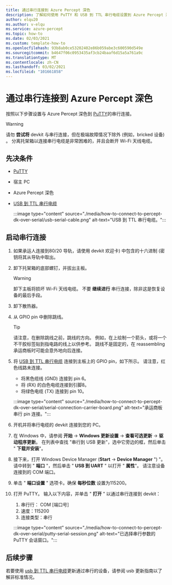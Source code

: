 ```yaml
---
title: 通过串行连接到 Azure Percept 深色
description: 了解如何使用 PuTTY 和 USB 到 TTL 串行电缆设置到 Azure Percept 深色的串行连接
author: elqu20
ms.author: v-elqu
ms.service: azure-percept
ms.topic: how-to
ms.date: 02/03/2021
ms.custom: template-how-to
ms.openlocfilehash: 93b8ab0ce53202402e86b059abe3c600590d549e
ms.sourcegitcommit: b4647f06c0953435af3cb24baaf6d15a5a761a9c
ms.translationtype: MT
ms.contentlocale: zh-CN
ms.lasthandoff: 03/02/2021
ms.locfileid: "101661858"
---
```

# <a name="connect-to-your-azure-percept-dk-over-serial"></a>通过串行连接到 Azure Percept 深色

按照以下步骤设置与 Azure Percept 深色到 [PuTTY](https://www.chiark.greenend.org.uk/~sgtatham/putty/latest.html)的串行连接。

> [!WARNING]
> 请勿 **尝试将** devkit 与串行连接，但在极端故障情况下除外 (例如，bricked 设备) 。 分离托架箱以连接串行电缆是非常困难的，并且会断开 Wi-Fi 天线电缆。

## <a name="prerequisites"></a>先决条件

- [PuTTY](https://www.chiark.greenend.org.uk/~sgtatham/putty/latest.html)
- 宿主 PC
- Azure Percept 深色
- [USB 到 TTL 串行电缆](https://www.adafruit.com/product/954)

    :::image type="content" source="./media/how-to-connect-to-percept-dk-over-serial/usb-serial-cable.png" alt-text="USB 到 TTL 串行电缆。":::

## <a name="initiate-the-serial-connection"></a>启动串行连接

1. 如果承运人连接到80/20 导轨，请使用 devkit 欢迎卡) 中包含的十六进制 (密钥将其从导轨中取出。

1. 卸下托架箱的底部螺钉，并拔出主板。

    > [!WARNING]
    > 卸下主板将损坏 Wi-Fi 天线电缆。 不要 **继续进行** 串行连接，除非这是恢复设备的最后手段。

1. 卸下散热器。

1. 从 GPIO pin 中删除跳线。

    > [!TIP]
    > 请注意，在删除跳线之前，跳线的方向。 例如，在上绘制一个箭头，或将一个不干胶标签贴到指电路的线上以供参考。 跳线不是固定的，在 reassembling 承运商板时可能会意外地向后连接。

1. 将 [USB 到 TTL 串行电缆](https://www.adafruit.com/product/954) 连接到主板上的 GPIO pin，如下所示。 请注意，红色线路未连接。

    - 将黑色缆线 (GND) 连接到 pin 6。
    - 将 (RX) 的白色电缆连接到引脚8。
    - 将绿色电缆 (TX) 连接到 pin 10。

    :::image type="content" source="./media/how-to-connect-to-percept-dk-over-serial/serial-connection-carrier-board.png" alt-text="承运商板串行 pin 连接。":::

1. 开机并将串行电缆的 devkit 连接到您的 PC。

1. 在 Windows 中，请参阅 **开始**  ->  **Windows 更新设置**  ->  **查看可选更新**  ->  **驱动程序更新**。 在列表中查找 "串行到 USB 更新"，选中它旁边的框，然后单击 " **下载并安装**"。  

1. 接下来，打开 Windows Device Manager (**Start**  ->  **Device Manager** ") "。 请中转到 " **端口** "，然后单击 " **USB 到 UART** " 以打开 " **属性**"。 请注意设备连接到的 COM 端口。

1. 单击 " **端口设置** " 选项卡。确保 **每秒位数** 设置为115200。

1. 打开 PuTTY。 输入以下内容，并单击 " **打开** " 以通过串行连接到 devkit：

    1. 串行行： COM [端口号]
    1. 速度：115200
    1. 连接类型：串行

    :::image type="content" source="./media/how-to-connect-to-percept-dk-over-serial/putty-serial-session.png" alt-text="已选择串行参数的 PuTTY 会话窗口。":::

## <a name="next-steps"></a>后续步骤

若要使用 [usb 到 TTL 串行电缆](https://www.adafruit.com/product/954)更新通过串行的设备，请参阅 usb 更新指南以了解非标准情况。

[comment]: # (添加指向 USB 更新指南的链接（如果可用）。)